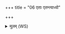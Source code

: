 +++
title = "06 एताः एतन्त्याध्यो"

+++
<details><summary>मूलम् (WS)</summary>

एताः एतन्त्याध्यो वार्षिकीरिव विद्युतः ।  
तासां प्रतिग्रहो भव सायं गोष्ठे गवामिव ॥ ७ ॥
</details>